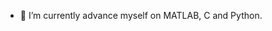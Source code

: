 - 🌱 I’m currently advance myself on MATLAB, C and Python.


<!--
**outsu/outsu** is a ✨ _special_ ✨ repository because its `README.md` (this file) appears on your GitHub profile.

Here are some ideas to get you started:
[![outsu's GitHub stats](https://github-readme-stats.vercel.app/api?username=outsu&show_icons=true&theme=great-gatsby)](https://github.com/anuraghazra/github-readme-stats)
- 🔭 I’m currently working on ...
- 🌱 I’m currently learning ...
- 👯 I’m looking to collaborate on ...
- 🤔 I’m looking for help with ...
- 💬 Ask me about ...
- 📫 How to reach me: ...
- 😄 Pronouns: ...
- ⚡ Fun fact: ...
-->
